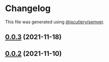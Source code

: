# Changelog

This file was generated using [@jscutlery/semver](https://github.com/jscutlery/semver).

## [0.0.3](https://github.com/platyplus/platydev/compare/util-ts-types@0.0.2...util-ts-types@0.0.3) (2021-11-18)



## [0.0.2](https://github.com/platyplus/platydev/compare/util-ts-types@0.0.1...util-ts-types@0.0.2) (2021-11-10)
